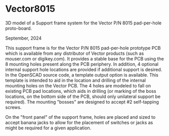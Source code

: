 # Vector8015
3D model of a Support frame system for the Vector P/N 8015 pad-per-hole proto-board.

September, 2024

This support frame is for the Vector P/N 8015 pad-per-hole prototype PCB which is available from any distributor of
Vector products (such as mouser.com or digikey.com).  It provides a stable base for the PCB using the 8 mounting holes
present along the PCB periphery.  In addition, 4 optional internal support hole locations are provided if additional
support is desired.  In the OpenSCAD source code, a template output option is available.  This template is intended
to aid in the location and drilling of the internal mounting holes on the Vector PCB.
The 4 holes are modeled to fall on existing PCB pad locations, which aids in
drilling (or marking of the boss locations, on the bottom side of the PCB, should only unilateral support be
required).  The mounting "bosses" are designed to accept #2 self-tapping screws.

On the "front panel" of the support frame, holes are placed and sized to accept banana jacks to allow for the placement
of switches or jacks as might be required for a given application.
